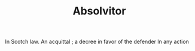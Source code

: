 ---
title: Absolvitor
permalink: "/definitions/absolvitor.html"
body: In Scotch law. An acquittal ; a decree in favor of the defender ln any action
published_at: '2018-07-07'
layout: post
---
